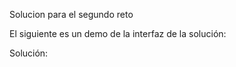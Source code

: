 Solucion para el segundo reto

El siguiente es un demo de la interfaz de la solución:



Solución:


